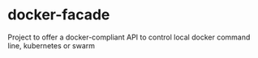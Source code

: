 # docker-facade
Project to offer a docker-compliant API to control local docker command line, kubernetes or swarm
